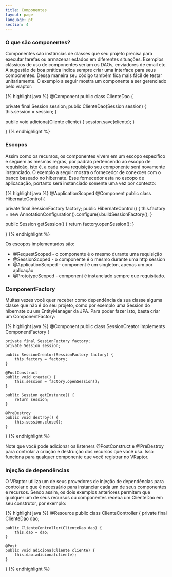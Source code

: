```yaml
---
title: Componentes
layout: page
language: pt
section: 4
---
```


<h3>O que são componentes?</h3>

Componentes são instâncias de classes que seu projeto precisa para executar tarefas ou armazenar estados em diferentes situações.
Exemplos clássicos de uso de componentes seriam os DAOs, enviadores de email etc.
A sugestão de boa prática indica sempre criar uma interface para seus componentes. Dessa maneira seu código também fica mais fácil de testar unitariamente.
O exemplo a seguir mostra um componente a ser gerenciado pelo vraptor:

{% highlight java %}
@Component
public class ClienteDao {

  private final Session session;
  public ClienteDao(Session session) {
      this.session = session;
  }
  
  public void adiciona(Cliente cliente) {
        session.save(cliente);
  }
  
}
{% endhighlight %}

<h3>Escopos</h3>

Assim como os recursos, os componentes vivem em um escopo específico e seguem as mesmas regras, por padrão pertencendo ao escopo de requisicão, isto é, a cada nova requisição seu componente será novamente instanciado.
O exemplo a seguir mostra o fornecedor de conexoes com o banco baseado no hibernate. Esse fornecedor esta no escopo de aplicacação, portanto será instanciado somente uma vez por contexto:

{% highlight java %}
@ApplicationScoped
@Component
public class HibernateControl {

  private final SessionFactory factory;
  public HibernateControl() {
      this.factory = new AnnotationConfiguration().configure().buildSessionFactory();
  }
  
  public Session getSession() {
      return factory.openSession();
  }
  
}
{% endhighlight %}

Os escopos implementados são:

<ul>
	<li>@RequestScoped - o componente é o mesmo durante uma requisição</li>
	<li>@SessionScoped - o componente é o mesmo durante uma http session</li>
	<li>@ApplicationScoped - component é um singleton, apenas um por aplicação</li>
	<li>@PrototypeScoped - component é instanciado sempre que requisitado.</li>
</ul>

<h3>ComponentFactory</h3>

Muitas vezes você quer receber como dependência da sua classe alguma classe que não é do seu projeto, como por exemplo uma Session do hibernate ou um EntityManager da JPA.
Para poder fazer isto, basta criar um ComponentFactory:

{% highlight java %}
@Component
public class SessionCreator implements ComponentFactory<Session> {

    private final SessionFactory factory;
    private Session session;

    public SessionCreator(SessionFactory factory) {
        this.factory = factory;
    }

    @PostConstruct
    public void create() {
        this.session = factory.openSession();
    }

    public Session getInstance() {
        return session;
    }

    @PreDestroy
    public void destroy() {
        this.session.close();
    }

}
{% endhighlight %}

Note que você pode adicionar os listeners @PostConstruct e @PreDestroy para controlar a criação e destruição dos recursos que você usa. Isso funciona para qualquer componente que você registrar no VRaptor.

<h3>Injeção de dependências</h3>

O VRaptor utiliza um de seus provedores de injeção de dependências para controlar o que é necessário para instanciar cada um de seus componentes e recursos.
Sendo assim, os dois exemplos anteriores permitem que qualquer um de seus recursos ou componentes receba um ClienteDao em seu construtor, por exemplo:

{% highlight java %}
@Resource
public class ClienteController {
    private final ClienteDao dao;
    
    public ClienteController(ClienteDao dao) {
        this.dao = dao;
    }

    @Post
    public void adiciona(Cliente cliente) {
        this.dao.adiciona(cliente);
    }
    
}
{% endhighlight %}
